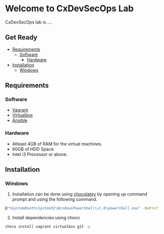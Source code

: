 # Welcome to CxDevSecOps Lab
CxDevSecOps lab is ....

## Get Ready
* [Requirements](#Requirements)
  * [Software](#software)
	* [Hardware](#hardware)
* [Installation](#Installation)
  * [Windows](#windows)

## Requirements

### Software

* [Vagrant](https://www.vagrantup.com/downloads.html)
* [Virtualbox](https://www.virtualbox.org/wiki/Downloads)
* [Ansible](http://docs.ansible.com/ansible/latest/intro_installation.html#installation)

### Hardware
* Atleast 4GB of RAM for the virtual machines.
* 60GB of HDD Space.
* Intel i3 Processor or above.

## Installation

### Windows

1. Installation can be done using [chocolatey](https://chocolatey.org/install) by opening up command prompt  and using the following command.
```bash
@"%SystemRoot%\System32\WindowsPowerShell\v1.0\powershell.exe" -NoProfile -InputFormat None -ExecutionPolicy Bypass -Command "iex ((New-Object System.Net.WebClient).DownloadString('https://chocolatey.org/install.ps1'))" && SET "PATH=%PATH%;%ALLUSERSPROFILE%\chocolatey\bin"
```

2. Install dependencies using choco

```bash
choco install vagrant virtualbox git -y 
```


